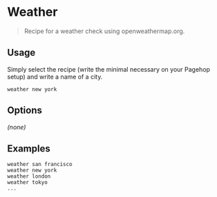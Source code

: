 # Weather

> Recipe for a weather check using openweathermap.org.

## Usage

Simply select the recipe (write the minimal necessary on your Pagehop setup) and write a name of a city.

```
weather new york
```

## Options

_(none)_

## Examples

``` 
weather san francisco
weather new york
weather london
weather tokyo
...
```